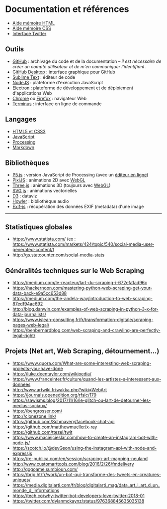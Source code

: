 # Documentation et références

- [Aide mémoire HTML](https://github.com/ENSCI-web-experiments/doc/blob/master/html.md)
- [Aide mémoire CSS](https://github.com/ENSCI-web-experiments/doc/blob/master/css.md)
- [Interface Twitter](https://github.com/ENSCI-web-experiments/doc/blob/master/twitter.md)

## Outils

- [GitHub](https://github.com) : archivage du code et de la documentation – _il est nécessaire de créer un compte utilisateur et de m'en communiquer l'identifiant_.
- [GitHub Desktop](https://desktop.github.com/) : interface graphique pour GitHub
- [Sublime Text](https://www.sublimetext.com/) : éditeur de code
- [NodeJS](https://nodejs.org/en/) : plateforme d'exécution JavaScript
- [Electron](https://electronjs.org/) : plateforme de développement et de déploiement d'applications Web
- [Chrome](https://www.google.com/chrome/) ou [Firefox](https://www.mozilla.org/fr/firefox/) : navigateur Web
- [Terminus](https://eugeny.github.io/terminus/) : interface en ligne de commande
 
## Langages

- [HTML5 et CSS3](https://openclassrooms.com/fr/courses/1603881-apprenez-a-creer-votre-site-web-avec-html5-et-css3)
- [JavaScript](https://openclassrooms.com/fr/courses/2984401-apprenez-a-coder-avec-javascript)
- [Processing](https://processing.org/)
- [Markdown](https://guides.github.com/features/mastering-markdown/)

## Bibliothèques

- [P5.js](https://p5js.org/) : version JavaScript de Processing (avec un [éditeur en ligne](https://editor.p5js.org/))
- [PixiJS](http://www.pixijs.com/) : animations 2D avec [WebGL](https://fr.wikipedia.org/wiki/WebGL)
- [Three.js](https://threejs.org/) : animations 3D (toujours avec [WebGL](https://fr.wikipedia.org/wiki/WebGL))
- [SVG.js](http://svgjs.com/) : animations vectorielles
- [D3](https://d3js.org/) : dataviz
- [Howler](https://howlerjs.com/) : bibliothèque audio
- [Exif-js](https://github.com/exif-js/exif-js) : récupération des données EXIF (metadata) d'une image

-----

## Statistiques globales

- https://www.statista.com/ (ex : https://www.statista.com/markets/424/topic/540/social-media-user-generated-content/)
- http://gs.statcounter.com/social-media-stats

## Généralités techniques sur le Web Scraping

- https://medium.com/le-reacteur/lart-du-scraping-i-672efa1ad96c
- https://hackernoon.com/mastering-python-web-scraping-get-your-data-back-e9a5cc653d88
- https://medium.com/the-andela-way/introduction-to-web-scraping-87edf94ac692
- http://blog.danwin.com/examples-of-web-scraping-in-python-3-x-for-data-journalists/
- https://www.islean-consulting.fr/fr/transformation-digitale/scraping-pages-web-legal/
- https://benbernardblog.com/web-scraping-and-crawling-are-perfectly-legal-right/

## Projets (Net art, Web Scraping, détournement...)
 
- https://www.quora.com/What-are-some-interesting-web-scraping-projects-you-have-done
- https://luke.deentaylor.com/wikipedia/
- https://www.franceinter.fr/culture/quand-les-artistes-s-interessent-aux-donnees
- http://www.artwiki.fr/wakka.php?wiki=WebArt
- https://journals.openedition.org/rfsic/179
- https://sawisms.blog/2017/11/16/le-glitch-ou-lart-de-detourner-les-medias-sociaux/
- https://bengrosser.com/
- http://clonezone.link/
- https://github.com/Schmavery/facebook-chat-api
- https://github.com/matthewmueller/x-ray
- https://github.com/ttezel/twit
- https://www.maciejcieslar.com/how-to-create-an-instagram-bot-with-node-js/
- https://scotch.io/@devGson/using-the-instagram-api-with-node-and-expressjs
- https://re-publica.com/en/session/scraping-art-mapping-neuland
- http://www.customarttools.com/blog/2016/2/26/fmdelivery
- http://gogoame.sumbioun.com/
- https://brig.ht/fr/work/un-bot-qui-transforme-des-tweets-en-creatures-uniques/
- https://media.digitalarti.com/fr/blog/digitalarti_mag/data_art_l_art_d_un_monde_d_informations
- https://tech.co/why-twitter-bot-developers-love-twitter-2018-01
- https://twitter.com/dylanmckaynz/status/976368845635035138
